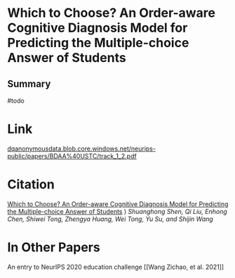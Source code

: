 # Which to Choose? An Order-aware Cognitive Diagnosis Model for Predicting the Multiple-choice Answer of Students

## Summary
#todo

# Link
[dqanonymousdata.blob.core.windows.net/neurips-public/papers/BDAA%40USTC/track_1_2.pdf](https://dqanonymousdata.blob.core.windows.net/neurips-public/papers/BDAA%40USTC/track_1_2.pdf)

# Citation
 [Which to Choose? An Order-aware Cognitive Diagnosis Model for Predicting the Multiple-choice Answer of Students](https://dqanonymousdata.blob.core.windows.net/neurips-public/papers/BDAA%40USTC/track_1_2.pdf) ) _Shuanghong Shen, Qi Liu, Enhong Chen, Shiwei Tong, Zhengya Huang, Wei Tong, Yu Su, and Shijin Wang_

# In Other Papers
An entry to NeurIPS 2020 education challenge [[Wang Zichao, et al. 2021]]